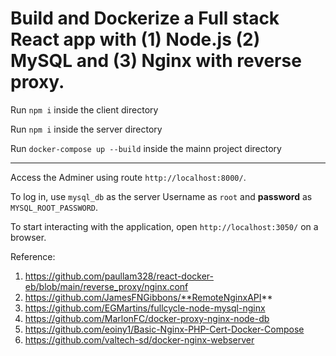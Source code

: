 # Build and Dockerize a Full stack React app with (1) Node.js (2) MySQL and (3) Nginx with reverse proxy.

Run `npm i` inside the client directory

Run `npm i` inside the server directory

Run `docker-compose up --build` inside the mainn project directory
****
Access the Adminer using route `http://localhost:8000/`.


To log in, use `mysql_db` as the server Username as `root` and **password** as `MYSQL_ROOT_PASSWORD`.

To start interacting with the application, open `http://localhost:3050/` on a browser.


Reference:
1. https://github.com/paullam328/react-docker-eb/blob/main/reverse_proxy/nginx.conf
2. https://github.com/JamesFNGibbons/**RemoteNginxAPI**
3. https://github.com/EGMartins/fullcycle-node-mysql-nginx
4. https://github.com/MarlonFC/docker-proxy-nginx-node-db
5. https://github.com/eoiny1/Basic-Nginx-PHP-Cert-Docker-Compose
6. https://github.com/valtech-sd/docker-nginx-webserver

